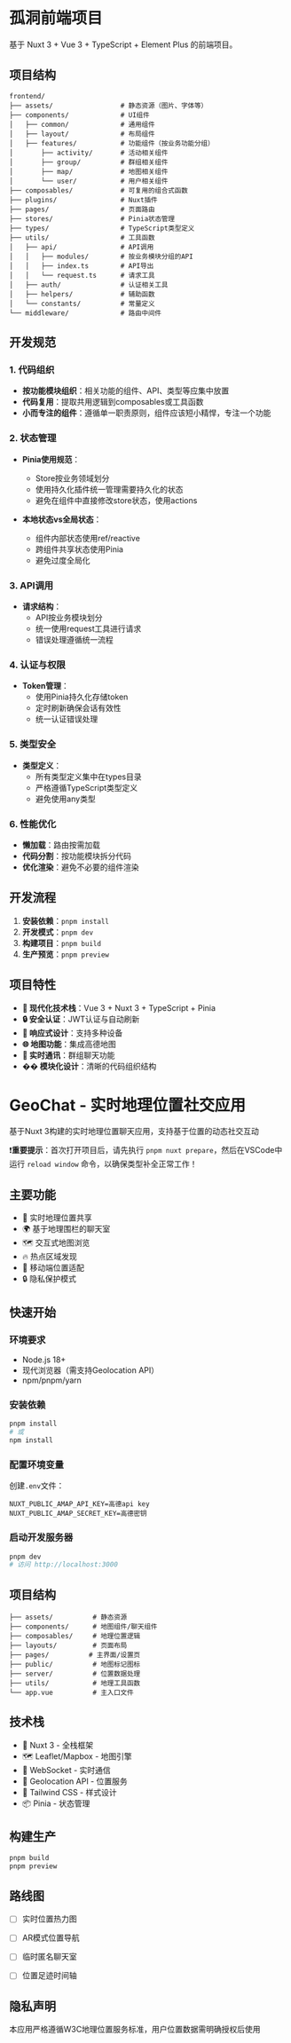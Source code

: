 # 孤洞前端项目

基于 Nuxt 3 + Vue 3 + TypeScript + Element Plus 的前端项目。

## 项目结构

```
frontend/
├── assets/                 # 静态资源（图片、字体等）
├── components/             # UI组件
│   ├── common/             # 通用组件
│   ├── layout/             # 布局组件
│   ├── features/           # 功能组件（按业务功能分组）
│       ├── activity/       # 活动相关组件
│       ├── group/          # 群组相关组件  
│       ├── map/            # 地图相关组件
│       └── user/           # 用户相关组件
├── composables/            # 可复用的组合式函数
├── plugins/                # Nuxt插件
├── pages/                  # 页面路由
├── stores/                 # Pinia状态管理
├── types/                  # TypeScript类型定义
├── utils/                  # 工具函数
│   ├── api/                # API调用
│   │   ├── modules/        # 按业务模块分组的API
│   │   ├── index.ts        # API导出
│   │   └── request.ts      # 请求工具
│   ├── auth/               # 认证相关工具
│   ├── helpers/            # 辅助函数
│   └── constants/          # 常量定义
└── middleware/             # 路由中间件
```

## 开发规范

### 1. 代码组织

- **按功能模块组织**：相关功能的组件、API、类型等应集中放置
- **代码复用**：提取共用逻辑到composables或工具函数
- **小而专注的组件**：遵循单一职责原则，组件应该短小精悍，专注一个功能

### 2. 状态管理

- **Pinia使用规范**：
  - Store按业务领域划分
  - 使用持久化插件统一管理需要持久化的状态
  - 避免在组件中直接修改store状态，使用actions
  
- **本地状态vs全局状态**：
  - 组件内部状态使用ref/reactive
  - 跨组件共享状态使用Pinia
  - 避免过度全局化

### 3. API调用

- **请求结构**：
  - API按业务模块划分
  - 统一使用request工具进行请求
  - 错误处理遵循统一流程

### 4. 认证与权限

- **Token管理**：
  - 使用Pinia持久化存储token
  - 定时刷新确保会话有效性
  - 统一认证错误处理

### 5. 类型安全

- **类型定义**：
  - 所有类型定义集中在types目录
  - 严格遵循TypeScript类型定义
  - 避免使用any类型

### 6. 性能优化

- **懒加载**：路由按需加载
- **代码分割**：按功能模块拆分代码
- **优化渲染**：避免不必要的组件渲染

## 开发流程

1. **安装依赖**：`pnpm install`
2. **开发模式**：`pnpm dev`
3. **构建项目**：`pnpm build`
4. **生产预览**：`pnpm preview`

## 项目特性

- **🚀 现代化技术栈**：Vue 3 + Nuxt 3 + TypeScript + Pinia
- **🔒 安全认证**：JWT认证与自动刷新
- **📱 响应式设计**：支持多种设备
- **🌐 地图功能**：集成高德地图
- **💬 实时通讯**：群组聊天功能
- **�� 模块化设计**：清晰的代码组织结构

# GeoChat - 实时地理位置社交应用

基于Nuxt 3构建的实时地理位置聊天应用，支持基于位置的动态社交互动

❗️**重要提示**：首次打开项目后，请先执行 `pnpm nuxt prepare`，然后在VSCode中运行 `reload window` 命令，以确保类型补全正常工作！

## 主要功能

- 📍 实时地理位置共享
- 🌍 基于地理围栏的聊天室
- 🗺️ 交互式地图浏览
- 🔥 热点区域发现
- 📱 移动端位置适配
- 🔒 隐私保护模式

## 快速开始

### 环境要求
- Node.js 18+
- 现代浏览器（需支持Geolocation API）
- npm/pnpm/yarn

### 安装依赖
```bash
pnpm install
# 或
npm install
```

### 配置环境变量
创建`.env`文件：
```env
NUXT_PUBLIC_AMAP_API_KEY=高德api key
NUXT_PUBLIC_AMAP_SECRET_KEY=高德密钥
```

### 启动开发服务器
```bash
pnpm dev
# 访问 http://localhost:3000
```

## 项目结构

```tree
├── assets/          # 静态资源
├── components/      # 地图组件/聊天组件
├── composables/     # 地理位置逻辑
├── layouts/         # 页面布局
├── pages/          # 主界面/设置页
├── public/          # 地图标记图标
├── server/          # 位置数据处理
├── utils/           # 地理工具函数
└── app.vue          # 主入口文件
```

## 技术栈
- 🚀 Nuxt 3 - 全栈框架
- 🗺️ Leaflet/Mapbox - 地图引擎
- 📡 WebSocket - 实时通信
- 📍 Geolocation API - 位置服务
- 🎨 Tailwind CSS - 样式设计
- 📦 Pinia - 状态管理

## 构建生产
```bash
pnpm build
pnpm preview
```

## 路线图
- [ ] 实时位置热力图
- [ ] AR模式位置导航
- [ ] 临时匿名聊天室
- [ ] 位置足迹时间轴


## 隐私声明
本应用严格遵循W3C地理位置服务标准，用户位置数据需明确授权后使用